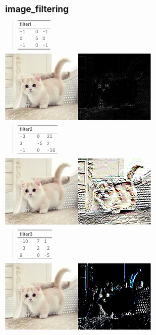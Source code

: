 # image_filtering

>|filterl| | |  
>|---|---|---|
>|-1|0|-1|  
>|0|5|0|  
>|-1|0|-1|     
            
![out1](outl.jpg)

>|filter2| | |  
>|---|---|---|  
>|-3|0|21|  
>|3|-5|2|  
>|-1|0|-16|     

![out2](out2.jpg)

>|filter3| | |  
>|---|---|---|
>|-10|7|1|  
>|-3|2|-2|  
>|9|0|-5|     
            
![out3](out3.jpg)
